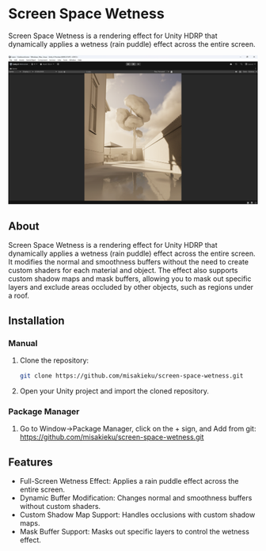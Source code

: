 # Screen Space Wetness

Screen Space Wetness is a rendering effect for Unity HDRP that dynamically applies a wetness (rain puddle) effect across the entire screen.

![alt text](image/preview.png)

## About
Screen Space Wetness is a rendering effect for Unity HDRP that dynamically applies a wetness (rain puddle) effect across the entire screen. It modifies the normal and smoothness buffers without the need to create custom shaders for each material and object. The effect also supports custom shadow maps and mask buffers, allowing you to mask out specific layers and exclude areas occluded by other objects, such as regions under a roof.

## Installation
### Manual
1. Clone the repository:
    ```sh
    git clone https://github.com/misakieku/screen-space-wetness.git
    ```
2. Open your Unity project and import the cloned repository.
### Package Manager
1. Go to Window->Package Manager, click on the + sign, and Add from git: https://github.com/misakieku/screen-space-wetness.git

## Features
- Full-Screen Wetness Effect: Applies a rain puddle effect across the entire screen.
- Dynamic Buffer Modification: Changes normal and smoothness buffers without custom shaders.
- Custom Shadow Map Support: Handles occlusions with custom shadow maps.
- Mask Buffer Support: Masks out specific layers to control the wetness effect.